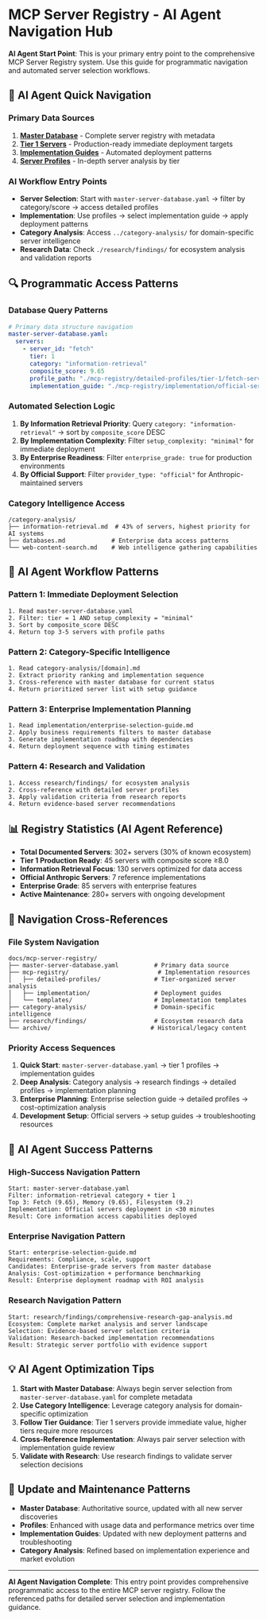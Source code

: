 # MCP Server Registry - AI Agent Navigation Hub

**AI Agent Start Point**: This is your primary entry point to the comprehensive MCP Server Registry system. Use this guide for programmatic navigation and automated server selection workflows.

## 🤖 AI Agent Quick Navigation

### Primary Data Sources
1. **[Master Database](./master-server-database.yaml)** - Complete server registry with metadata
2. **[Tier 1 Servers](./tier-1-developer-productivity-profiles-completion-report.md)** - Production-ready immediate deployment targets
3. **[Implementation Guides](./mcp-registry/implementation/)** - Automated deployment patterns
4. **[Server Profiles](./mcp-registry/detailed-profiles/)** - In-depth server analysis by tier

### AI Workflow Entry Points
- **Server Selection**: Start with `master-server-database.yaml` → filter by category/score → access detailed profiles
- **Implementation**: Use profiles → select implementation guide → apply deployment patterns
- **Category Analysis**: Access `../category-analysis/` for domain-specific server intelligence
- **Research Data**: Check `./research/findings/` for ecosystem analysis and validation reports

## 🔍 Programmatic Access Patterns

### Database Query Patterns
```yaml
# Primary data structure navigation
master-server-database.yaml:
  servers:
    - server_id: "fetch"
      tier: 1
      category: "information-retrieval"
      composite_score: 9.65
      profile_path: "./mcp-registry/detailed-profiles/tier-1/fetch-server-profile.md"
      implementation_guide: "./mcp-registry/implementation/official-servers-guide.md"
```

### Automated Selection Logic
1. **By Information Retrieval Priority**: Query `category: "information-retrieval"` → sort by `composite_score` DESC
2. **By Implementation Complexity**: Filter `setup_complexity: "minimal"` for immediate deployment
3. **By Enterprise Readiness**: Filter `enterprise_grade: true` for production environments
4. **By Official Support**: Filter `provider_type: "official"` for Anthropic-maintained servers

### Category Intelligence Access
```
/category-analysis/
├── information-retrieval.md  # 43% of servers, highest priority for AI systems
├── databases.md             # Enterprise data access patterns
└── web-content-search.md    # Web intelligence gathering capabilities
```

## 🎯 AI Agent Workflow Patterns

### Pattern 1: Immediate Deployment Selection
```
1. Read master-server-database.yaml
2. Filter: tier = 1 AND setup_complexity = "minimal" 
3. Sort by composite_score DESC
4. Return top 3-5 servers with profile paths
```

### Pattern 2: Category-Specific Intelligence
```
1. Read category-analysis/[domain].md
2. Extract priority ranking and implementation sequence
3. Cross-reference with master database for current status
4. Return prioritized server list with setup guidance
```

### Pattern 3: Enterprise Implementation Planning
```
1. Read implementation/enterprise-selection-guide.md
2. Apply business requirements filters to master database
3. Generate implementation roadmap with dependencies
4. Return deployment sequence with timing estimates
```

### Pattern 4: Research and Validation
```
1. Access research/findings/ for ecosystem analysis
2. Cross-reference with detailed server profiles
3. Apply validation criteria from research reports
4. Return evidence-based server recommendations
```

## 📊 Registry Statistics (AI Agent Reference)

- **Total Documented Servers**: 302+ servers (30% of known ecosystem)
- **Tier 1 Production Ready**: 45 servers with composite score ≥8.0
- **Information Retrieval Focus**: 130 servers optimized for data access
- **Official Anthropic Servers**: 7 reference implementations
- **Enterprise Grade**: 85 servers with enterprise features
- **Active Maintenance**: 280+ servers with ongoing development

## 🔗 Navigation Cross-References

### File System Navigation
```
docs/mcp-server-registry/
├── master-server-database.yaml          # Primary data source
├── mcp-registry/                         # Implementation resources
│   ├── detailed-profiles/               # Tier-organized server analysis
│   ├── implementation/                  # Deployment guides
│   └── templates/                       # Implementation templates
├── category-analysis/                   # Domain-specific intelligence
├── research/findings/                   # Ecosystem research data
└── archive/                            # Historical/legacy content
```

### Priority Access Sequences
1. **Quick Start**: `master-server-database.yaml` → tier 1 profiles → implementation guides
2. **Deep Analysis**: Category analysis → research findings → detailed profiles → implementation planning
3. **Enterprise Planning**: Enterprise selection guide → detailed profiles → cost-optimization analysis
4. **Development Setup**: Official servers → setup guides → troubleshooting resources

## 🚀 AI Agent Success Patterns

### High-Success Navigation Pattern
```
Start: master-server-database.yaml
Filter: information-retrieval category + tier 1
Top 3: Fetch (9.65), Memory (9.65), Filesystem (9.2)
Implementation: Official servers deployment in <30 minutes
Result: Core information access capabilities deployed
```

### Enterprise Navigation Pattern  
```
Start: enterprise-selection-guide.md
Requirements: Compliance, scale, support
Candidates: Enterprise-grade servers from master database
Analysis: Cost-optimization + performance benchmarking
Result: Enterprise deployment roadmap with ROI analysis
```

### Research Navigation Pattern
```
Start: research/findings/comprehensive-research-gap-analysis.md
Ecosystem: Complete market analysis and server landscape  
Selection: Evidence-based server selection criteria
Validation: Research-backed implementation recommendations
Result: Strategic server portfolio with evidence support
```

## 💡 AI Agent Optimization Tips

1. **Start with Master Database**: Always begin server selection from `master-server-database.yaml` for complete metadata
2. **Use Category Intelligence**: Leverage category analysis for domain-specific optimization
3. **Follow Tier Guidance**: Tier 1 servers provide immediate value, higher tiers require more resources
4. **Cross-Reference Implementation**: Always pair server selection with implementation guide review
5. **Validate with Research**: Use research findings to validate server selection decisions

## 🔄 Update and Maintenance Patterns

- **Master Database**: Authoritative source, updated with all new server discoveries
- **Profiles**: Enhanced with usage data and performance metrics over time  
- **Implementation Guides**: Updated with new deployment patterns and troubleshooting
- **Category Analysis**: Refined based on implementation experience and market evolution

---

**AI Agent Navigation Complete**: This entry point provides comprehensive programmatic access to the entire MCP server registry. Follow the referenced paths for detailed server selection and implementation guidance.